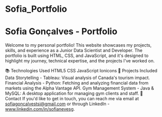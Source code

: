 # Sofia_Portfolio
# Sofia Gonçalves - Portfolio

Welcome to my personal portfolio! This website showcases my projects, skills, and experience as a Junior Data Scientist and Developer. The portfolio is built using HTML, CSS, and JavaScript, and it's designed to highlight my journey, technical expertise, and the projects I've worked on.

📚 Technologies Used
HTML5 
CSS
JavaScript 
Ionicons
📂 Projects Included
Data Storytelling - Tableau: Visual analysis of Canada's tourism impact.
Financial Analysis - Python: Fetching and analyzing financial data from markets using the Alpha Vantage API.
Gym Management System - Java & MySQL: A desktop application for managing gym clients and staff.
📧 Contact
If you'd like to get in touch, you can reach me via email at sofiagoncalvestsi@gmail.com or through LinkedIn - www.linkedin.com/in/sofianevesg.


